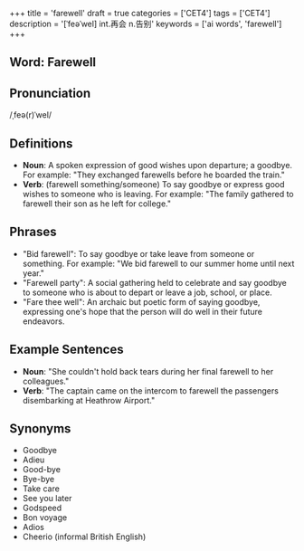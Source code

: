 +++
title = 'farewell'
draft = true
categories = ['CET4']
tags = ['CET4']
description = '[ˈfeəˈwel] int.再会 n.告别'
keywords = ['ai words', 'farewell']
+++

## Word: Farewell

## Pronunciation
/ˌfeə(r)ˈwel/

## Definitions
- **Noun**: A spoken expression of good wishes upon departure; a goodbye. For example: "They exchanged farewells before he boarded the train."
- **Verb**: (farewell something/someone) To say goodbye or express good wishes to someone who is leaving. For example: "The family gathered to farewell their son as he left for college."

## Phrases
- "Bid farewell": To say goodbye or take leave from someone or something. For example: "We bid farewell to our summer home until next year."
- "Farewell party": A social gathering held to celebrate and say goodbye to someone who is about to depart or leave a job, school, or place.
- "Fare thee well": An archaic but poetic form of saying goodbye, expressing one's hope that the person will do well in their future endeavors.

## Example Sentences
- **Noun**: "She couldn't hold back tears during her final farewell to her colleagues."
- **Verb**: "The captain came on the intercom to farewell the passengers disembarking at Heathrow Airport."

## Synonyms
- Goodbye
- Adieu
- Good-bye
- Bye-bye
- Take care
- See you later
- Godspeed
- Bon voyage
- Adios
- Cheerio (informal British English)
